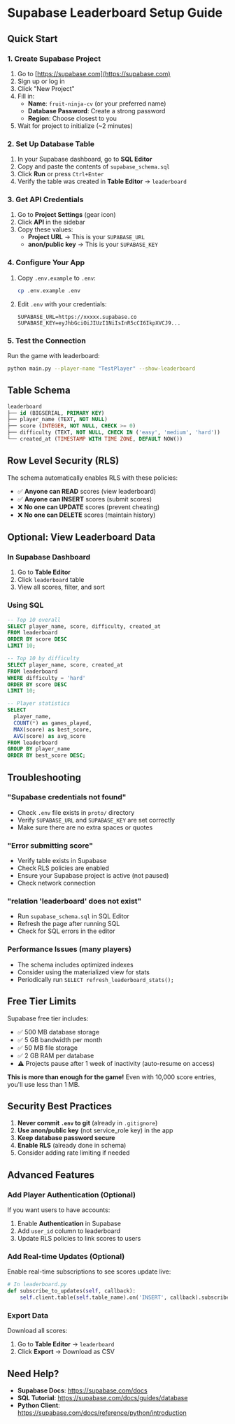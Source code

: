 # Supabase Leaderboard Setup Guide

## Quick Start

### 1. Create Supabase Project

1. Go to [https://supabase.com](https://supabase.com)
2. Sign up or log in
3. Click "New Project"
4. Fill in:
   - **Name**: `fruit-ninja-cv` (or your preferred name)
   - **Database Password**: Create a strong password
   - **Region**: Choose closest to you
5. Wait for project to initialize (~2 minutes)

### 2. Set Up Database Table

1. In your Supabase dashboard, go to **SQL Editor**
2. Copy and paste the contents of `supabase_schema.sql`
3. Click **Run** or press `Ctrl+Enter`
4. Verify the table was created in **Table Editor** → `leaderboard`

### 3. Get API Credentials

1. Go to **Project Settings** (gear icon)
2. Click **API** in the sidebar
3. Copy these values:
   - **Project URL** → This is your `SUPABASE_URL`
   - **anon/public key** → This is your `SUPABASE_KEY`

### 4. Configure Your App

1. Copy `.env.example` to `.env`:

   ```bash
   cp .env.example .env
   ```

2. Edit `.env` with your credentials:
   ```env
   SUPABASE_URL=https://xxxxx.supabase.co
   SUPABASE_KEY=eyJhbGciOiJIUzI1NiIsInR5cCI6IkpXVCJ9...
   ```

### 5. Test the Connection

Run the game with leaderboard:

```bash
python main.py --player-name "TestPlayer" --show-leaderboard
```

## Table Schema

```sql
leaderboard
├── id (BIGSERIAL, PRIMARY KEY)
├── player_name (TEXT, NOT NULL)
├── score (INTEGER, NOT NULL, CHECK >= 0)
├── difficulty (TEXT, NOT NULL, CHECK IN ('easy', 'medium', 'hard'))
└── created_at (TIMESTAMP WITH TIME ZONE, DEFAULT NOW())
```

## Row Level Security (RLS)

The schema automatically enables RLS with these policies:

- ✅ **Anyone can READ** scores (view leaderboard)
- ✅ **Anyone can INSERT** scores (submit scores)
- ❌ **No one can UPDATE** scores (prevent cheating)
- ❌ **No one can DELETE** scores (maintain history)

## Optional: View Leaderboard Data

### In Supabase Dashboard

1. Go to **Table Editor**
2. Click `leaderboard` table
3. View all scores, filter, and sort

### Using SQL

```sql
-- Top 10 overall
SELECT player_name, score, difficulty, created_at
FROM leaderboard
ORDER BY score DESC
LIMIT 10;

-- Top 10 by difficulty
SELECT player_name, score, created_at
FROM leaderboard
WHERE difficulty = 'hard'
ORDER BY score DESC
LIMIT 10;

-- Player statistics
SELECT
  player_name,
  COUNT(*) as games_played,
  MAX(score) as best_score,
  AVG(score) as avg_score
FROM leaderboard
GROUP BY player_name
ORDER BY best_score DESC;
```

## Troubleshooting

### "Supabase credentials not found"

- Check `.env` file exists in `proto/` directory
- Verify `SUPABASE_URL` and `SUPABASE_KEY` are set correctly
- Make sure there are no extra spaces or quotes

### "Error submitting score"

- Verify table exists in Supabase
- Check RLS policies are enabled
- Ensure your Supabase project is active (not paused)
- Check network connection

### "relation 'leaderboard' does not exist"

- Run `supabase_schema.sql` in SQL Editor
- Refresh the page after running SQL
- Check for SQL errors in the editor

### Performance Issues (many players)

- The schema includes optimized indexes
- Consider using the materialized view for stats
- Periodically run `SELECT refresh_leaderboard_stats();`

## Free Tier Limits

Supabase free tier includes:

- ✅ 500 MB database storage
- ✅ 5 GB bandwidth per month
- ✅ 50 MB file storage
- ✅ 2 GB RAM per database
- ⚠️ Projects pause after 1 week of inactivity (auto-resume on access)

**This is more than enough for the game!** Even with 10,000 score entries, you'll use less than 1 MB.

## Security Best Practices

1. **Never commit `.env` to git** (already in `.gitignore`)
2. **Use anon/public key** (not service_role key) in the app
3. **Keep database password secure**
4. **Enable RLS** (already done in schema)
5. Consider adding rate limiting if needed

## Advanced Features

### Add Player Authentication (Optional)

If you want users to have accounts:

1. Enable **Authentication** in Supabase
2. Add `user_id` column to leaderboard
3. Update RLS policies to link scores to users

### Add Real-time Updates (Optional)

Enable real-time subscriptions to see scores update live:

```python
# In leaderboard.py
def subscribe_to_updates(self, callback):
    self.client.table(self.table_name).on('INSERT', callback).subscribe()
```

### Export Data

Download all scores:

1. Go to **Table Editor** → `leaderboard`
2. Click **Export** → Download as CSV

## Need Help?

- **Supabase Docs**: https://supabase.com/docs
- **SQL Tutorial**: https://supabase.com/docs/guides/database
- **Python Client**: https://supabase.com/docs/reference/python/introduction

